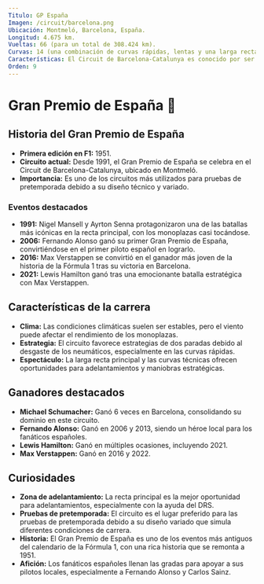 ```yaml
---
Titulo: GP España
Imagen: /circuit/barcelona.png
Ubicación: Montmeló, Barcelona, España.
Longitud: 4.675 km.
Vueltas: 66 (para un total de 308.424 km).
Curvas: 14 (una combinación de curvas rápidas, lentas y una larga recta principal).
Características: El Circuit de Barcelona-Catalunya es conocido por ser un circuito técnico que pone a prueba el equilibrio aerodinámico y la tracción de los monoplazas. Es un lugar clave para las pruebas de pretemporada debido a su diseño variado.
Orden: 9
---
```


# Gran Premio de España 🏁

## Historia del Gran Premio de España
- **Primera edición en F1:** 1951.
- **Circuito actual:** Desde 1991, el Gran Premio de España se celebra en el Circuit de Barcelona-Catalunya, ubicado en Montmeló.
- **Importancia:** Es uno de los circuitos más utilizados para pruebas de pretemporada debido a su diseño técnico y variado.

### Eventos destacados
- **1991:** Nigel Mansell y Ayrton Senna protagonizaron una de las batallas más icónicas en la recta principal, con los monoplazas casi tocándose.
- **2006:** Fernando Alonso ganó su primer Gran Premio de España, convirtiéndose en el primer piloto español en lograrlo.
- **2016:** Max Verstappen se convirtió en el ganador más joven de la historia de la Fórmula 1 tras su victoria en Barcelona.
- **2021:** Lewis Hamilton ganó tras una emocionante batalla estratégica con Max Verstappen.

## Características de la carrera
- **Clima:** Las condiciones climáticas suelen ser estables, pero el viento puede afectar el rendimiento de los monoplazas.
- **Estrategia:** El circuito favorece estrategias de dos paradas debido al desgaste de los neumáticos, especialmente en las curvas rápidas.
- **Espectáculo:** La larga recta principal y las curvas técnicas ofrecen oportunidades para adelantamientos y maniobras estratégicas.

## Ganadores destacados
- **Michael Schumacher:** Ganó 6 veces en Barcelona, consolidando su dominio en este circuito.
- **Fernando Alonso:** Ganó en 2006 y 2013, siendo un héroe local para los fanáticos españoles.
- **Lewis Hamilton:** Ganó en múltiples ocasiones, incluyendo 2021.
- **Max Verstappen:** Ganó en 2016 y 2022.

## Curiosidades
- **Zona de adelantamiento:** La recta principal es la mejor oportunidad para adelantamientos, especialmente con la ayuda del DRS.
- **Pruebas de pretemporada:** El circuito es el lugar preferido para las pruebas de pretemporada debido a su diseño variado que simula diferentes condiciones de carrera.
- **Historia:** El Gran Premio de España es uno de los eventos más antiguos del calendario de la Fórmula 1, con una rica historia que se remonta a 1951.
- **Afición:** Los fanáticos españoles llenan las gradas para apoyar a sus pilotos locales, especialmente a Fernando Alonso y Carlos Sainz.